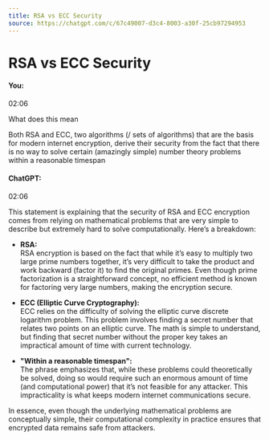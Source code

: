 ```yaml
---
title: RSA vs ECC Security
source: https://chatgpt.com/c/67c49007-d3c4-8003-a30f-25cb97294953
---
```


# RSA vs ECC Security

#### You:
<time datetime="2025-03-02T17:06:42.459Z" title="3/3/2025, 2:06:42 AM">02:06</time>

What does this mean


Both RSA and ECC, two algorithms (/ sets of algorithms) that are the basis for modern internet encryption, derive their security from the fact that there is no way to solve certain (amazingly simple) number theory problems within a reasonable timespan

#### ChatGPT:
<time datetime="2025-03-02T17:06:43.184Z" title="3/3/2025, 2:06:43 AM">02:06</time>

This statement is explaining that the security of RSA and ECC encryption comes from relying on mathematical problems that are very simple to describe but extremely hard to solve computationally. Here’s a breakdown:

- **RSA:**\
  RSA encryption is based on the fact that while it’s easy to multiply two large prime numbers together, it’s very difficult to take the product and work backward (factor it) to find the original primes. Even though prime factorization is a straightforward concept, no efficient method is known for factoring very large numbers, making the encryption secure.

- **ECC (Elliptic Curve Cryptography):**\
  ECC relies on the difficulty of solving the elliptic curve discrete logarithm problem. This problem involves finding a secret number that relates two points on an elliptic curve. The math is simple to understand, but finding that secret number without the proper key takes an impractical amount of time with current technology.

- **"Within a reasonable timespan":**\
  The phrase emphasizes that, while these problems could theoretically be solved, doing so would require such an enormous amount of time (and computational power) that it’s not feasible for any attacker. This impracticality is what keeps modern internet communications secure.

In essence, even though the underlying mathematical problems are conceptually simple, their computational complexity in practice ensures that encrypted data remains safe from attackers.
